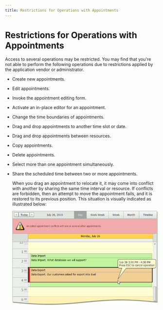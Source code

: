 ```yaml
---
title: Restrictions for Operations with Appointments
---
```

# Restrictions for Operations with Appointments
Access to several operations may be restricted. You may find that you're not able to perform the following operations due to restrictions applied by the application vendor or administrator.
* Create new appointments.
* Edit appointments.
* Invoke the appointment editing form.
* Activate an in-place editor for an appointment.
* Change the time boundaries of appointments.
* Drag and drop appointments to another time slot or date.
* Drag and drop appointments between resources.
* Copy appointments.
* Delete appointments.
* Select more than one appointment simultaneously.
* Share the scheduled time between two or more appointments.  
	
	When you drag an appointment to relocate it, it may come into conflict with another by sharing the same time interval or resource. If conflicts are forbidden, then an attempt to move the appointment fails, and it is restored to its previous position. This situation is visually indicated as illustrated below:
	
	![AppointmentRestrictions_Conflict](../../../images/Img12055.png)